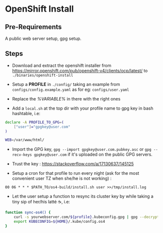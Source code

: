# OpenShift Install

## Pre-Requirements

A public web server setup, gpg setup.

## Steps

* Download and extract the openshift installer from
https://mirror.openshift.com/pub/openshift-v4/clients/ocp/latest/ to
`./binaries/openshift-install`

* Setup a **PROFILE** in `./config/` taking an example from `configs/config.example.yaml` as for eg: `configs/user.yaml`

* Replace the *%VARIABLE%* in there with the right ones

* Add a `local.sh` at the top dir with your profile name to gpg key in bash hashtable, i.e:

```bash
declare -A PROFILE_TO_GPG=(
    ["user"]="gpgkey@user.com"
)

WEB=/var/www/html/
```

* Import the GPG key, `gpg --import gpgkey@user.com.pubkey.asc` or `gpg
   --recv-keys gpgkey@user.com` if it's uploaded on the public GPG servers.

* Trust the key : https://stackoverflow.com/a/17130637/145125

* Setup a cron for that profile to run every night (ask for the most convenient user TZ when she/he is not working) :

`00 06 * * * $PATH_TO/os4-build/install.sh user >>/tmp/install.log`

* Let the user setup a function to resync its cluster key by while taking a tiny sip of her/his latté ☕️, i.e:

```bash
function sync-os4() {
    curl -s yourwebserver.com/${profile}.kubeconfig.gpg | gpg --decrypt > ${HOME}/.kube/config.os4
    export KUBECONFIG=${HOME}/.kube/config.os4
}
```

